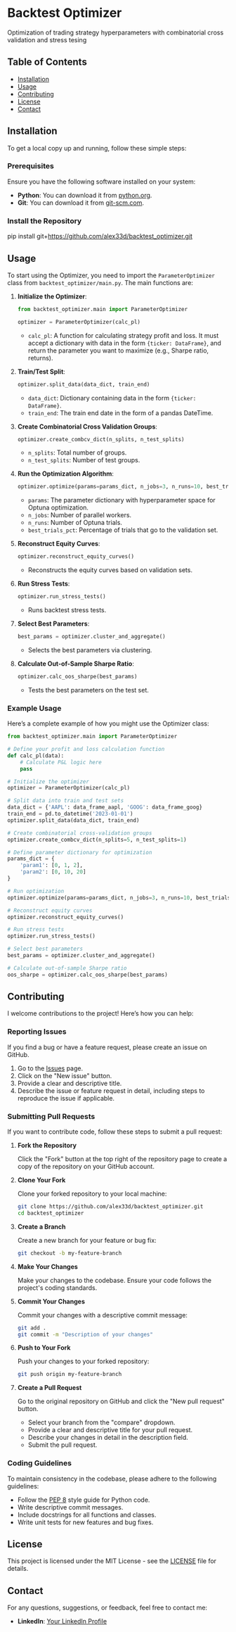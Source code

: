 # Backtest Optimizer
Optimization of trading strategy hyperparameters with combinatorial cross validation and stress tesing

## Table of Contents

- [Installation](#installation)
- [Usage](#usage)
- [Contributing](#contributing)
- [License](#license)
- [Contact](#contact)

## Installation

To get a local copy up and running, follow these simple steps:

### Prerequisites

Ensure you have the following software installed on your system:

- **Python**: You can download it from [python.org](https://www.python.org/downloads/).
- **Git**: You can download it from [git-scm.com](https://git-scm.com/downloads).

### Install the Repository

pip install git+https://github.com/alex33d/backtest_optimizer.git

## Usage

To start using the Optimizer, you need to import the `ParameterOptimizer` class from `backtest_optimizer/main.py`. The main functions are:

1. **Initialize the Optimizer**:

    ```python
    from backtest_optimizer.main import ParameterOptimizer

    optimizer = ParameterOptimizer(calc_pl)
    ```

    - `calc_pl`: A function for calculating strategy profit and loss. It must accept a dictionary with data in the form `{ticker: DataFrame}`, and return the parameter you want to maximize (e.g., Sharpe ratio, returns).

2. **Train/Test Split**:

    ```python
    optimizer.split_data(data_dict, train_end)
    ```

    - `data_dict`: Dictionary containing data in the form `{ticker: DataFrame}`.
    - `train_end`: The train end date in the form of a pandas DateTime.

3. **Create Combinatorial Cross Validation Groups**:

    ```python
    optimizer.create_combcv_dict(n_splits, n_test_splits)
    ```

    - `n_splits`: Total number of groups.
    - `n_test_splits`: Number of test groups.

4. **Run the Optimization Algorithm**:

    ```python
    optimizer.optimize(params=params_dict, n_jobs=3, n_runs=10, best_trials_pct=0.25)
    ```

    - `params`: The parameter dictionary with hyperparameter space for Optuna optimization.
    - `n_jobs`: Number of parallel workers.
    - `n_runs`: Number of Optuna trials.
    - `best_trials_pct`: Percentage of trials that go to the validation set.

5. **Reconstruct Equity Curves**:

    ```python
    optimizer.reconstruct_equity_curves()
    ```

    - Reconstructs the equity curves based on validation sets.

6. **Run Stress Tests**:

    ```python
    optimizer.run_stress_tests()
    ```

    - Runs backtest stress tests.

7. **Select Best Parameters**:

    ```python
    best_params = optimizer.cluster_and_aggregate()
    ```

    - Selects the best parameters via clustering.

8. **Calculate Out-of-Sample Sharpe Ratio**:

    ```python
    optimizer.calc_oos_sharpe(best_params)
    ```

    - Tests the best parameters on the test set.

### Example Usage

Here’s a complete example of how you might use the Optimizer class:

```python
from backtest_optimizer.main import ParameterOptimizer

# Define your profit and loss calculation function
def calc_pl(data):
    # Calculate P&L logic here
    pass

# Initialize the optimizer
optimizer = ParameterOptimizer(calc_pl)

# Split data into train and test sets
data_dict = {'AAPL': data_frame_aapl, 'GOOG': data_frame_goog}
train_end = pd.to_datetime('2023-01-01')
optimizer.split_data(data_dict, train_end)

# Create combinatorial cross-validation groups
optimizer.create_combcv_dict(n_splits=5, n_test_splits=1)

# Define parameter dictionary for optimization
params_dict = {
    'param1': [0, 1, 2],
    'param2': [0, 10, 20]
}

# Run optimization
optimizer.optimize(params=params_dict, n_jobs=3, n_runs=10, best_trials_pct=0.25)

# Reconstruct equity curves
optimizer.reconstruct_equity_curves()

# Run stress tests
optimizer.run_stress_tests()

# Select best parameters
best_params = optimizer.cluster_and_aggregate()

# Calculate out-of-sample Sharpe ratio
oos_sharpe = optimizer.calc_oos_sharpe(best_params)
```


## Contributing

I welcome contributions to the project! Here’s how you can help:

### Reporting Issues

If you find a bug or have a feature request, please create an issue on GitHub.

1. Go to the [Issues](https://github.com/yourusername/my-python-project/issues) page.
2. Click on the "New issue" button.
3. Provide a clear and descriptive title.
4. Describe the issue or feature request in detail, including steps to reproduce the issue if applicable.

### Submitting Pull Requests

If you want to contribute code, follow these steps to submit a pull request:

1. **Fork the Repository**

    Click the "Fork" button at the top right of the repository page to create a copy of the repository on your GitHub account.

2. **Clone Your Fork**

    Clone your forked repository to your local machine:

    ```bash
    git clone https://github.com/alex33d/backtest_optimizer.git
    cd backtest_optimizer
    ```

3. **Create a Branch**

    Create a new branch for your feature or bug fix:

    ```bash
    git checkout -b my-feature-branch
    ```

4. **Make Your Changes**

    Make your changes to the codebase. Ensure your code follows the project's coding standards.

5. **Commit Your Changes**

    Commit your changes with a descriptive commit message:

    ```bash
    git add .
    git commit -m "Description of your changes"
    ```

6. **Push to Your Fork**

    Push your changes to your forked repository:

    ```bash
    git push origin my-feature-branch
    ```

7. **Create a Pull Request**

    Go to the original repository on GitHub and click the "New pull request" button.

    - Select your branch from the "compare" dropdown.
    - Provide a clear and descriptive title for your pull request.
    - Describe your changes in detail in the description field.
    - Submit the pull request.

### Coding Guidelines

To maintain consistency in the codebase, please adhere to the following guidelines:

- Follow the [PEP 8](https://www.python.org/dev/peps/pep-0008/) style guide for Python code.
- Write descriptive commit messages.
- Include docstrings for all functions and classes.
- Write unit tests for new features and bug fixes.

## License

This project is licensed under the MIT License - see the [LICENSE](LICENSE) file for details.

## Contact

For any questions, suggestions, or feedback, feel free to contact me:

- **LinkedIn**: [Your LinkedIn Profile](https://www.linkedin.com/in/alexander-demachev-b067759b/) 


